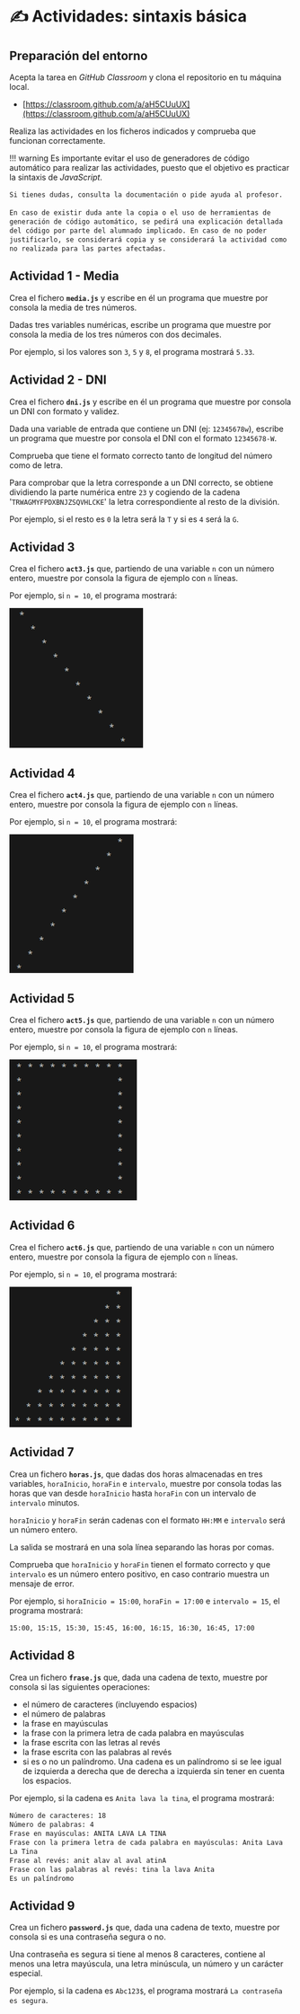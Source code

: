 # ✍️ Actividades: sintaxis básica

## Preparación del entorno

Acepta la tarea en _GitHub Classroom_ y clona el repositorio en tu máquina local.

- [https://classroom.github.com/a/aH5CUuUX](https://classroom.github.com/a/aH5CUuUX)

Realiza las actividades en los ficheros indicados y comprueba que funcionan correctamente.

!!! warning
    Es importante evitar el uso de generadores de código automático para realizar las actividades, puesto que el objetivo es practicar la sintaxis de *JavaScript*.

    Si tienes dudas, consulta la documentación o pide ayuda al profesor.

    En caso de existir duda ante la copia o el uso de herramientas de generación de código automático, se pedirá una explicación detallada del código por parte del alumnado implicado. En caso de no poder justificarlo, se considerará copia y se considerará la actividad como no realizada para las partes afectadas.

## Actividad 1 - Media

Crea el fichero **`media.js`** y escribe en él un programa que muestre por consola la media de tres números.

Dadas tres variables numéricas, escribe un programa que muestre por consola la media de los tres números con dos decimales.

Por ejemplo, si los valores son `3`, `5` y `8`, el programa mostrará `5.33`.

## Actividad 2 - DNI

Crea el fichero **`dni.js`** y escribe en él un programa que muestre por consola un DNI con formato y validez.

Dada una variable de entrada que contiene un DNI (ej: `12345678w`), escribe un programa que muestre por consola el DNI con el formato `12345678-W`.

Comprueba que tiene el formato correcto tanto de longitud del número como de letra.

Para comprobar que la letra corresponde a un DNI correcto, se obtiene dividiendo la parte numérica entre `23` y cogiendo de la cadena '`TRWAGMYFPDXBNJZSQVHLCKE`' la letra correspondiente al resto de la división.

Por ejemplo, si el resto es `0` la letra será la `T` y si es `4` será la `G`.

## Actividad 3

Crea el fichero **`act3.js`** que, partiendo de una variable `n` con un número entero, muestre por consola la figura de ejemplo con `n` líneas.

Por ejemplo, si `n = 10`, el programa mostrará:

![act3](assets/act3.png)

## Actividad 4

Crea el fichero **`act4.js`** que, partiendo de una variable `n` con un número entero, muestre por consola la figura de ejemplo con `n` líneas.

Por ejemplo, si `n = 10`, el programa mostrará:

![act4](assets/act4.png)

## Actividad 5

Crea el fichero **`act5.js`** que, partiendo de una variable `n` con un número entero, muestre por consola la figura de ejemplo con `n` líneas.

Por ejemplo, si `n = 10`, el programa mostrará:

![act5](assets/act5.png)

## Actividad 6

Crea el fichero **`act6.js`** que, partiendo de una variable `n` con un número entero, muestre por consola la figura de ejemplo con `n` líneas.

Por ejemplo, si `n = 10`, el programa mostrará:

![act6](assets/act6.png)

## Actividad 7

Crea un fichero **`horas.js`**, que dadas dos horas almacenadas en tres variables, `horaInicio`, `horaFin` e `intervalo`, muestre por consola todas las horas que van desde `horaInicio` hasta `horaFin` con un intervalo de `intervalo` minutos.

`horaInicio` y `horaFin` serán cadenas con el formato `HH:MM` e `intervalo` será un número entero.

La salida se mostrará en una sola línea separando las horas por comas.

Comprueba que `horaInicio` y `horaFin` tienen el formato correcto y que `intervalo` es un número entero positivo, en caso contrario muestra un mensaje de error.

Por ejemplo, si `horaInicio = 15:00`, `horaFin = 17:00` e `intervalo = 15`, el programa mostrará:

```
15:00, 15:15, 15:30, 15:45, 16:00, 16:15, 16:30, 16:45, 17:00
```

## Actividad 8

Crea un fichero **`frase.js`** que, dada una cadena de texto, muestre por consola si las siguientes operaciones:

- el número de caracteres (incluyendo espacios)
- el número de palabras
- la frase en mayúsculas
- la frase con la primera letra de cada palabra en mayúsculas
- la frase escrita con las letras al revés
- la frase escrita con las palabras al revés
- si es o no un palíndromo. Una cadena es un palíndromo si se lee igual de izquierda a derecha que de derecha a izquierda sin tener en cuenta los espacios.

Por ejemplo, si la cadena es `Anita lava la tina`, el programa mostrará:

```
Número de caracteres: 18
Número de palabras: 4
Frase en mayúsculas: ANITA LAVA LA TINA
Frase con la primera letra de cada palabra en mayúsculas: Anita Lava La Tina
Frase al revés: anit alav al aval atinA
Frase con las palabras al revés: tina la lava Anita
Es un palíndromo
```

## Actividad 9

Crea un fichero **`password.js`** que, dada una cadena de texto, muestre por consola si es una contraseña segura o no.

Una contraseña es segura si tiene al menos 8 caracteres, contiene al menos una letra mayúscula, una letra minúscula, un número y un carácter especial.

Por ejemplo, si la cadena es `Abc123$`, el programa mostrará `La contraseña es segura`.

